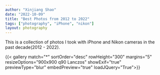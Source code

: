 ```yaml
---
author: "Xinjiang Shao"
date: "2022-10-09"
title: "Best Photos from 2012 to 2022"
tags: ["photography", "iPhone", "nikon"]
layout: photography
---
```


This is a collection of photos I took with iPhone and Nikon cameras in the past decade(2012 - 2022).

{{< gallery match="*" sortOrder="desc" rowHeight="300" margins="5" resizeOptions="900x900 q90 Lanczos" showExif="true" previewType="blur" embedPreview="true" loadJQuery="True">}}